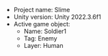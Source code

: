 <!-- UNITY CODE ASSIST INSTRUCTIONS START -->
- Project name: Slime
- Unity version: Unity 2022.3.6f1
- Active game object:
  - Name: Soldier1
  - Tag: Enemy
  - Layer: Human
<!-- UNITY CODE ASSIST INSTRUCTIONS END -->